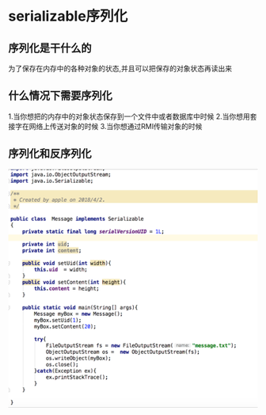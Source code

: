 # serializable序列化

## 序列化是干什么的

为了保存在内存中的各种对象的状态,并且可以把保存的对象状态再读出来

## 什么情况下需要序列化
1.当你想把的内存中的对象状态保存到一个文件中或者数据库中时候
2.当你想用套接字在网络上传送对象的时候
3.当你想通过RMI传输对象的时候

## 序列化和反序列化
![](https://github.com/maybehyc/huyc.github.io/blob/master/mybk/Android/Android基础/images/serializable序列化.png)


